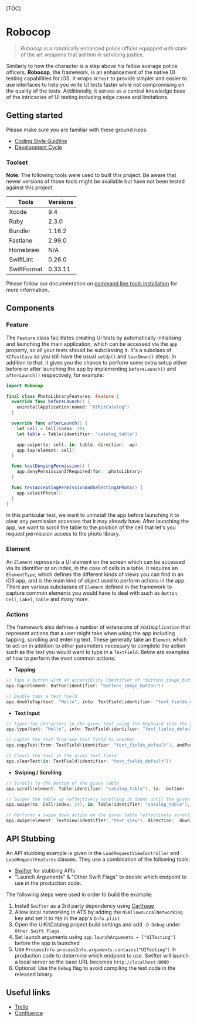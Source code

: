 [TOC]

# Robocop

> *Robocop* is a robotically enhanced police officer equipped with state of the art weapons that aid him in servicing justice.

Similarly to how the character is a step above his fellow average police officers, **Robocop**, the framework, is an enhancement of the native UI testing capabilities for iOS. It wraps `XCTest` to provide simpler and easier to use interfaces to help you write UI tests faster while not compromising on the quality of the tests. Additionally, it serves as a central knowledge base of the intricacies of UI testing including edge cases and limitations.

## Getting started

Please make sure you are familiar with these ground rules:

- [Coding Style Guidline](Documents/coding-style-guideline.md)
- [Development Cycle](Documents/development-cycle.md)

### Toolset

**Note**: The following tools were used to built this project. Be aware that newer versions of those tools might be available but have not been tested against this project.

| Tools       | Versions |
| ----------  | ---------|
| Xcode       | 9.4      |
| Ruby        | 2.3.0    |
| Bundler     | 1.16.2   |
| Fastlane    | 2.99.0   |
| Homebrew    | N/A      |
| SwiftLint   | 0.26.0   |
| SwiftFormat | 0.33.11  |

Please follow our documentation on [command line tools installation](Documents/command-line-tools-installation.md) for more information.

## Components

### Feature

The `Feature` class facilitates creating UI tests by automatically initialising and launching the main application, which can be accessed via the `app` property, so all your tests should be subclassing it. It's a subclass of `XCTestCase` so you still have the usual `setUp()` and `tearDown()` steps. In addition to that, it gives you the chance to perform some extra setup either before or after launching the app by implementing `beforeLaunch()` and `afterLaunch()` respectively, for example:

```swift
import Robocop

final class PhotoLibraryFeatures: Feature {
  override func beforeLaunch() {
    uninstallApplication(named: "UIKitCatalog")
  }

  override func afterLaunch() {
    let cell = Cell(index: 20)
    let table = Table(identifier: "catalog_table")

    app.swipe(to: cell, in: table, direction: .up)
    app.tap(element: cell)
  }

  func testDenyingPermission() {
    app.denyPermissionIfRequired(for: .photoLibrary)
  }

  func testAcceptingPermissionAndSelectingAPhoto() {
    app.selectPhoto()
  }
}
```

In this particular test, we want to uninstall the app before launching it to clear any permission accesses that it may already have. After launching the app, we want to scroll the table to the position of the cell that let's you request permission access to the photo library.

### Element

An `Element` represents a UI element on the screen which can be accessed via its identifier or an index, in the case of cells in a table. It requires an `ElementType`, which defines the different kinds of views you can find in an iOS app, and is the main kind of object used to perform actions in the app. There are various subclasses of `Element` defined in the framework to capture common elements you would have to deal with such as `Button`, `Cell`, `Label`, `Table` and many more.

### Actions

The framework also defines a number of extensions of `XCUIApplication` that represent actions that a user might take when using the app including tapping, scrolling and entering text. These generally take an `Element` which to act on in addition to other parameters necessary to complete the action such as the text you would want to type in a `TextField`. Below are examples of how to perform the most common actions:

* **Tapping**

```swift
// Taps a button with an accessiblity identifier of "buttons_image_button"
app.tap(element: Button(identifier: "buttons_image_button"))

// Double taps a text field
app.doubleTap(text: "Hello", into: TextField(identifier: "text_fields_default"))
```

* **Text Input**

```swift
// Types the characters in the given text using the keyboard into the given text field
app.type(text: "Hello", into: TextField(identifier: "text_fields_default"))

// Copies the text from one text field to another
app.copyText(from: TextField(identifier: "text_fields_default"), andPasteInto: TextField(identifier: "text_fields_tinted"), timeout: 0.5)

// Clears the text in the given text field
app.clearText(in: TextField(identifier: "text_fields_default"))
```

* **Swiping / Scrolling**

```swift
// Scrolls to the bottom of the given table
app.scroll(element: Table(identifier: "catalog_table"), to: .bottom)

// Swipes the table up (effectively scrolling it down) until the given cell is visible
app.swipe(to: Cell(index: 14), in: Table(identifier: "catalog_table"), direction: .up)

// Performs a swipe down action on the given table (effectively scrolling the table up)
app.swipe(element: TextView(identifier: "text_view"), direction: .down)
```

## API Stubbing

An API stubbing example is given in the `LoadRequestViewController` and `LoadRequestFeatures` classes. They use a combination of the following tools:

* [Swifter](https://github.com/httpswift/swifter) for stubbing APIs
* "Launch Arguments" & "Other Swift Flags" to decide which endpoint to use in the production code.

The following steps were used in order to build the example:

1. Install `Swifter` as a 3rd party dependency using [Carthage](https://github.com/Carthage/Carthage)
1. Allow local networking in ATS by adding the `NSAllowsLocalNetworking` key and set it to `YES` in the app's `Info.plist`
1. Open the UIKitCatalog project build settings and add `-D Debug` under `Other Swift Flags`
1. Set launch arguments using `app.launchArguments = ["UITesting"]` before the app is launched
1. Use `ProcessInfo.processInfo.arguments.contains("UITesting")` in production code to determine which endpoint to use. Swifter will launch a local server so the base URL becomes `http://localhost:8080`
1. Optional: Use the `Debug` flag to avoid compiling the test code in the released binary.

## Useful links

- [Trello](https://trello.com/b/S0TX0dst/native-ui-testing)
- [Confluence](https://tools.outware.com.au/wiki/display/IN/Native+UI+Testing+-+Robocop)

